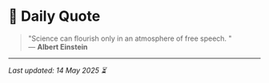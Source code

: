 # 📜 Daily Quote

> "Science can flourish only in an atmosphere of free speech. "  
> — **Albert Einstein**

---

_Last updated: 14 May 2025 ⏳_
